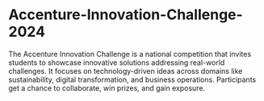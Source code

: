 # Accenture-Innovation-Challenge-2024
The Accenture Innovation Challenge is a national competition that invites students to showcase innovative solutions addressing real-world challenges. It focuses on technology-driven ideas across domains like sustainability, digital transformation, and business operations. Participants get a chance to collaborate, win prizes, and gain exposure.
